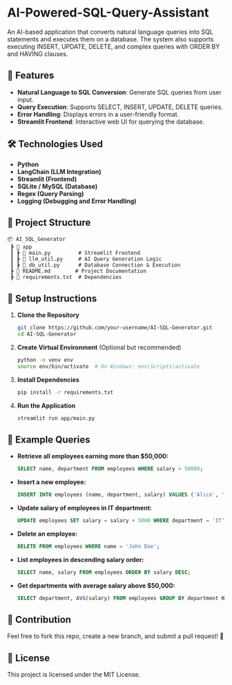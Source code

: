 # AI-Powered-SQL-Query-Assistant

An AI-based application that converts natural language queries into SQL statements and executes them on a database. The system also supports executing INSERT, UPDATE, DELETE, and complex queries with ORDER BY and HAVING clauses.

## 🚀 Features
- **Natural Language to SQL Conversion**: Generate SQL queries from user input.
- **Query Execution**: Supports SELECT, INSERT, UPDATE, DELETE queries.
- **Error Handling**: Displays errors in a user-friendly format.
- **Streamlit Frontend**: Interactive web UI for querying the database.

## 🛠️ Technologies Used
- **Python**
- **LangChain (LLM Integration)**
- **Streamlit (Frontend)**
- **SQLite / MySQL (Database)**
- **Regex (Query Parsing)**
- **Logging (Debugging and Error Handling)**

## 📂 Project Structure
```
📦 AI_SQL_Generator
 ┣ 📂 app
 ┃ ┣ 📜 main.py         # Streamlit Frontend
 ┃ ┣ 📜 llm_util.py     # AI Query Generation Logic
 ┃ ┣ 📜 db_util.py      # Database Connection & Execution
 ┣ 📜 README.md        # Project Documentation
 ┣ 📜 requirements.txt  # Dependencies
```

## 🔧 Setup Instructions
1. **Clone the Repository**
   ```bash
   git clone https://github.com/your-username/AI-SQL-Generator.git
   cd AI-SQL-Generator
   ```
2. **Create Virtual Environment** (Optional but recommended)
   ```bash
   python -m venv env
   source env/bin/activate  # On Windows: env\Scripts\activate
   ```
3. **Install Dependencies**
   ```bash
   pip install -r requirements.txt
   ```
4. **Run the Application**
   ```bash
   streamlit run app/main.py
   ```

## 📌 Example Queries
- **Retrieve all employees earning more than $50,000:**
  ```sql
  SELECT name, department FROM employees WHERE salary > 50000;
  ```
- **Insert a new employee:**
  ```sql
  INSERT INTO employees (name, department, salary) VALUES ('Alice', 'HR', 60000);
  ```
- **Update salary of employees in IT department:**
  ```sql
  UPDATE employees SET salary = salary + 5000 WHERE department = 'IT';
  ```
- **Delete an employee:**
  ```sql
  DELETE FROM employees WHERE name = 'John Doe';
  ```
- **List employees in descending salary order:**
  ```sql
  SELECT name, salary FROM employees ORDER BY salary DESC;
  ```
- **Get departments with average salary above $50,000:**
  ```sql
  SELECT department, AVG(salary) FROM employees GROUP BY department HAVING AVG(salary) > 50000;
  ```

## 🤝 Contribution
Feel free to fork this repo, create a new branch, and submit a pull request! 🙌

## 📜 License
This project is licensed under the MIT License.

